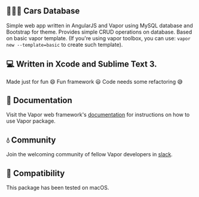## 🚗🚕🚙 Cars Database
Simple web app written in AngularJS and Vapor using MySQL database and Bootstrap for theme. Provides simple CRUD operations on database. Based on basic vapor template.
(If you're using vapor toolbox, you can use: `vapor new --template=basic` to create such template).

## 💻 Written in Xcode and Sublime Text 3. 
Made just for fun 😄 Fun framework 😃 Code needs some refactoring 😅

## 📖 Documentation

Visit the Vapor web framework's [documentation](http://docs.vapor.codes) for instructions on how to use Vapor package.

## 💧 Community

Join the welcoming community of fellow Vapor developers in [slack](http://vapor.team).

## 🔧 Compatibility
This package has been tested on macOS.
